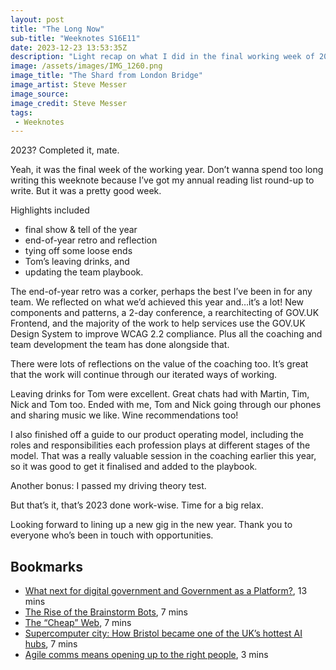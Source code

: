 ```yaml
---
layout: post
title: "The Long Now"
sub-title: "Weeknotes S16E11"
date: 2023-12-23 13:53:35Z
description: "Light recap on what I did in the final working week of 2023."
image: /assets/images/IMG_1260.png
image_title: "The Shard from London Bridge"
image_artist: Steve Messer
image_source:
image_credit: Steve Messer
tags:
 - Weeknotes
---
```


2023? Completed it, mate.

Yeah, it was the final week of the working year. Don’t wanna spend too long writing this weeknote because I’ve got my annual reading list round-up to write. But it was a pretty good week.

Highlights included

- final show & tell of the year
- end-of-year retro and reflection
- tying off some loose ends
- Tom’s leaving drinks, and
- updating the team playbook.

The end-of-year retro was a corker, perhaps the best I’ve been in for any team. We reflected on what we’d achieved this year and…it’s a lot! New components and patterns, a 2-day conference, a rearchitecting of GOV.‌UK Frontend, and the majority of the work to help services use the GOV.‌UK Design System to improve WCAG 2.2 compliance. Plus all the coaching and team development the team has done alongside that.

There were lots of reflections on the value of the coaching too. It’s great that the work will continue through our iterated ways of working.

Leaving drinks for Tom were excellent. Great chats had with Martin, Tim, Nick and Tom too. Ended with me, Tom and Nick going through our phones and sharing music we like. Wine recommendations too!

I also finished off a guide to our product operating model, including the roles and responsibilities each profession plays at different stages of the model. That was a really valuable session in the coaching earlier this year, so it was good to get it finalised and added to the playbook.

Another bonus: I passed my driving theory test.

But that’s it, that’s 2023 done work-wise. Time for a big relax.

Looking forward to lining up a new gig in the new year. Thank you to everyone who’s been in touch with opportunities.

## Bookmarks

- [What next for digital government and Government as a Platform?](https://www.martinlugton.com/what-next-for-digital-government-and-government-as-a-platform), 13 mins
- [The Rise of the Brainstorm Bots](https://smithery.com/2023/12/19/the-rise-of-the-brainstorm-bots/), 7 mins
- [The “Cheap” Web](https://potato.cheap/), 7 mins
- [Supercomputer city: How Bristol became one of the UK’s hottest AI hubs](https://www.thestack.technology/supercomputer-city-how-bristol-became-one-of-the-uks-hottest-ai-hubs/), 7 mins
- [Agile comms means opening up to the right people](https://contentdesign.london/blog/agile-comms-means-opening-up-to-the-right-people), 3 mins
